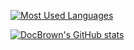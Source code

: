 [![Most Used Languages](https://github-readme-stats.vercel.app/api/top-langs/?username=DocBrown101&theme=dark&layout=compact&langs_count=8&card_width=320)](https://github.com/anuraghazra/github-readme-stats)

[![DocBrown's GitHub stats](https://github-readme-stats.vercel.app/api?username=DocBrown101&theme=dark&show_icons=true&hide_rank=true&card_width=320)](https://github.com/anuraghazra/github-readme-stats)
